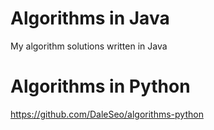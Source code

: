 # Algorithms in Java
My algorithm solutions written in Java

# Algorithms in Python
https://github.com/DaleSeo/algorithms-python
